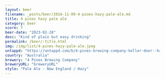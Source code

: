 ```yaml
---
layout: beer
filename: _posts/beer/2016-11-09-4-pines-hazy-pale-ale.md
title: 4 pines hazy pale ale
category: beer
score: 7
beer-date: "2023-02-28"
desc: "Kind of plain but easy drinking"
permalink: /beer/:title.html
img: /img/list/4-pines-hazy-pale-ale.jpeg
untappd: "https://untappd.com/b/4-pines-brewing-company-keller-door--hazy-pale-ale--2022-/4665506"
country: "Australia"
brewery: "4 Pines Brewing Company"
breweryURL: "breweryURL"
style: "Pale Ale - New England / Hazy"
---
```

